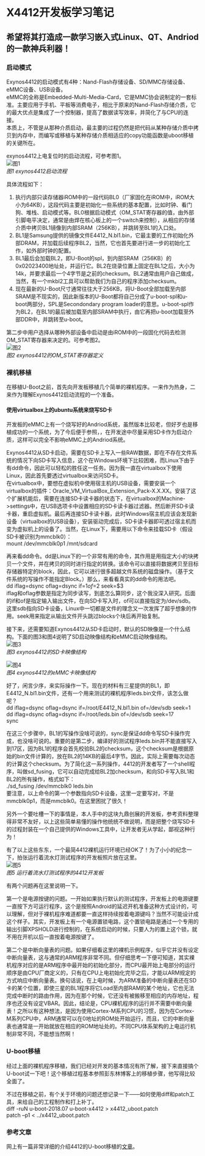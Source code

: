 # X4412开发板学习笔记  
希望将其打造成一款学习嵌入式Linux、QT、Andriod的一款神兵利器！
---

### 启动模式  

Exynos4412的启动模式有4种：Nand-Flash存储设备、SD/MMC存储设备、eMMC设备、USB设备。  
eMMC的全称是Embedded-Multi-Media-Card，它是MMC协会说制定的一套标准。主要应用于手机、平板等消费电子，相比于原来的Nand-Flash存储介质，它的最大优点是集成了一个控制器，提高了数据读写效率，并简化了与CPU的连接。  
本质上，不管是从那种介质启动，最主要的过程仍然是把代码从某种存储介质中拷贝到内存中，而编写或移植与某种存储介质相适应的copy功能函数是uboot移植的关键所在。  

exynos4412上电复位时的启动流程，可参考图1。  
![图1](https://github.com/wangdongshi/4412/blob/master/res/4412_boot_sequence.png)    
*图1 exynos4412启动流程*  

具体流程如下：  
1. 执行内部只读存储器iROM中的一段代码BL0（厂家固化在iROM中，iROM大小为64KB），这段代码主要是初始化一些系统的基本配置，比如时钟、看门狗、堆栈、启动模式等。BL0根据启动模式（OM_STAT寄存器的值，由外部引脚电平决定，通常是由焊在核心板上的一个switch来控制），从相应的存储介质中拷贝BL1镜像到内部SRAM（256KB），并跳转至BL1的入口处。  
2. BL1是Samsung提供的镜像文件E4412_N.bl1.bin，它最主要的工作初始化外部DRAM，并加载后续程序BL2，当然，它也首先要进行进一步的初始化工作，如外部时钟的配置。  
3. BL1最后会加载BL2，即U-Boot的spl，到内部SRAM（256KB）的0x02023400地址处，并运行它。BL2在烧录位置上固定在BL1之后，大小为14k，并要求最后一个4字节是之前的checksum。BL2通常由用户自己做成，当然，有一个mkbl2工具可以帮助我们为自己的程序添加checksum。  
4. 现在最新的U-Boot尺寸通常往往大于256KB，将U-Boot全部加载至内部SRAM是不现实的，因此新版本的U-Boot都将自己分成了u-boot-spl和u-boot两部分，SPL是Secondondary program loader的意思。u-boot-spl作为BL2，在BL1的最后被加载至内部SRAM中执行，由它再把u-boot加载至外部DDR中，并跳转至u-boot。  

第二步中用户选择从哪种外部设备中启动是由iROM中的一段固化代码去检测OM_STAT寄存器来决定的。可参考图2。  
![图2](https://github.com/wangdongshi/4412/blob/master/res/4412_OM_STAT.JPG)  
*图2 exynos4412的OM_STAT寄存器定义*  


### 裸机移植  

在移植U-Boot之前，首先向开发板移植几个简单的裸机程序。一来作为热身，二来作为理解Exynos4412启动流程的一个准备。  

#### 使用virtualbox上的ubuntu系统来烧写SD卡  

开发板的eMMC上有一个烧写好的Andriod系统，虽然版本比较老，但好歹也是移植成功的一个系统，为了今后便于参照，，在开发途中尽量采用SD卡作为启动介质，这样可以完全不影响eMMC上的Andriod系统。  

Exynos4412从SD卡启动，需要在SD卡上写入一些RAW数据，即在不存在文件系统的情况下向SD卡写入信息，这个在Windows环境下比较困难，而Linux下由于有dd命令，因此可以轻松的胜任这一任务。因为我一直在virtualbox下使用Linux，因此首先要透过virtualbox来访问SD卡。  
在virtualbox中，要想在虚拟机中使用宿主机的USB设备，需要安装一个virtualbox的插件：Oracle_VM_VirtualBox_Extension_Pack-X.X.XX。安装了这个扩展机能后，需要在连接SD卡读卡器的状态下，在virtualbox的Machine->settings中，在USB选项卡中设置相应的SD卡读卡器过滤器。然后断开SD卡读卡器，重启虚拟机。最后再连接SD卡读卡器，此时Windows宿主机应该会发现新设备（virtualbox的USB设备），安装驱动完成后，SD卡读卡器即可透过宿主机而变为虚拟机上的设备了。当然，在Linux下，需要用以下命令来挂载SD卡（假设SD卡被识别为mmcblk0）：  
mount /dev/mmcblk0p1 /mnt/sdcard

再来看dd命令。dd是Linux下的一个非常有用的命令，其作用是用指定大小的块拷贝一个文件，并在拷贝的同时进行指定的转换。该命令可以直接将数据拷贝至目标存储器特定的block，因此，它可以进行很多超越文件系统的磁盘操作。（基于文件系统的写操作不能指定Block。）那么，来看看真实的dd命令的用法吧。  
dd iflag=dsync oflag=dsync if=$1 of=$2 seek=$3  
iflag和oflag参数是指定为同步读写，到底怎么算同步，这个我没深入研究。后面的if和of是指定输入输出文件，在向SD卡写入时，of可以直接指定为/dev/sdb。这里sdb指向SD卡设备，Linux中一切都是文件的理念又一次发挥了超乎想象的作用。seek用来指定从输出文件开头跳过blocks个块后再开始复制。  

接下来，还需要知道Exynos4412从SD卡启动时，默认的SD映像是一个什么结构。下面的图3和图4说明了SD启动映像结构和eMMC启动映像结构。  
![图3](https://github.com/wangdongshi/4412/blob/master/res/SD_image_format.jpg)  
*图3 exynos4412的SD卡映像结构*  

![图4](https://github.com/wangdongshi/4412/blob/master/res/eMMC_image_format.jpg)  
*图4 exynos4412的eMMC卡映像结构*  

好了，闲言少序，来实际操作一下。现在的材料有三星提供的BL1，即E4412_N.bl1.bin文件，还有一个用来测试的裸机程序leds.bin文件，该怎么做呢？  
dd iflag=dsync oflag=dsync if=/root/E4412_N.bl1.bin of=/dev/sdb seek=1  
dd iflag=dsync oflag=dsync if=/root/leds.bin of=/dev/sdb seek=17  
sync

在这三个步骤中，BL1的写操作没啥可说的，sync是保证dd命令写SD卡操作完成，也没啥可说的。重要的是第二步，编译好的测试程序leds.bin并不能直接写入到17区，因为BL1的程序会首先校验BL2的checksum，这个checksum是根据原始的bin文件计算的，放在BL2的14KB的最后4字节。因此，实际上需要每次动态的计算这个checksum。为了简化这一系列操作，4412的开发者写了一个shell程序，叫做sd_fusing，它可以自动完成给BL2加checksum，和向SD卡写入BL1和BL2的所有操作，格式如下：  
./sd_fusing /dev/mmcblk0 leds.bin  
要注意，以上命令的第一个参数指向SD卡设备，这里一定要写对，不是mmcblk0p1，而是mmcblk0。在这里困扰了很久！  

另外一个要吐槽一下的事情是，本人手中的这块九鼎创展的开发板，参考资料整理得非常不友好，以上这些简单易懂的操作他统统不做说明，而是把整个烧写SD卡的过程封装在一个自己提供的Windows工具中，让开发者无从学起，鄙视这种行为！  

有了以上这些东东，一个最简4412裸机运行环境已经OK了！为了小小的纪念一下，拍张运行着流水灯测试程序的开发板照片放在这里。  
![图5](https://github.com/wangdongshi/4412/blob/master/res/water_light.jpg)  
*图5 运行着流水灯测试程序的4412开发板*  

有两个问题再在这里说明一下。  

第一个是电源按键的问题。一开始如果执行默认的测试程序，开发板上的电源键要一直按下方可运行程序，这个是按照Android的延迟开机准备这种方式设计的，可以理解，但对于裸机程序难道都要一直这样持续按着电源键吗？当然不可能设计成这个样子。其实，开发板上有一个电源置锁电路，这个置锁电路是通过一个专用的输出引脚XPSHOLD进行控制的，在系统启动的时候，只要人为的置上这个锁，就不用在开机以后一直按着电源按键了。  

第二个是中断向量表的问题。如果仔细看这里的裸机示例程序，似乎它并没有设定中断向量表，这与通常的ARM程序非常不同。但仔细思考一下便可知道，其实裸机程序对应的是ARM程序中最开始的初始化部分，而CPU最开始上电部分的运行顺序是由CPU厂商定义的，只有在CPU上电初始化完毕之后，才能以ARM规定的方式响应中断向量表。换句话说，在上电时候，为ARM准备的中断向量表还在SD卡的某个位置，即使三星的BL1程序将它Load至内部RAM的某个地址，它也无法完成中断时的路由作用，因为在那个时候，它还没有被搬移至相应的内存地址，程序也还没有设定VBAR。因此，结论是，CPU裸机程序的运行并不需要中断向量表！之所以有这种想法，是因为使用Cortex-M系列CPU的习惯，因为在Cortex-M系列CPU中，ARM通常可以在0地址的ROM处开始运行，而且，它的中断向量表也通常是一开始就放在相应的ROM地址处的。不同CPU体系架构的上电运行机制非常不同，不能想当然啊！  



### U-boot移植  

经过上面的裸机程序移植，我们已经对开发的基本情况有所了解，接下来直接搞个U-boot试一下吧！这个移植过程基本参照彭东林博客上的移植步骤，他写得比较全面了。  

不过在移植之前，有个关于环境的问题还想记录一下——如何使用diff和patch工具，来给自己的工程制作和打上补丁。  
diff -ruN u-boot-2018.07 u-boot-x4412 > x4412_uboot.patch  
patch –p1 < ../x4412_uboot.patch  

### 参考文章  

网上有一篇非常详细的介绍4412的U-boot移植的[文章](https://www.cnblogs.com/pengdonglin137/p/5080309.html)。  


